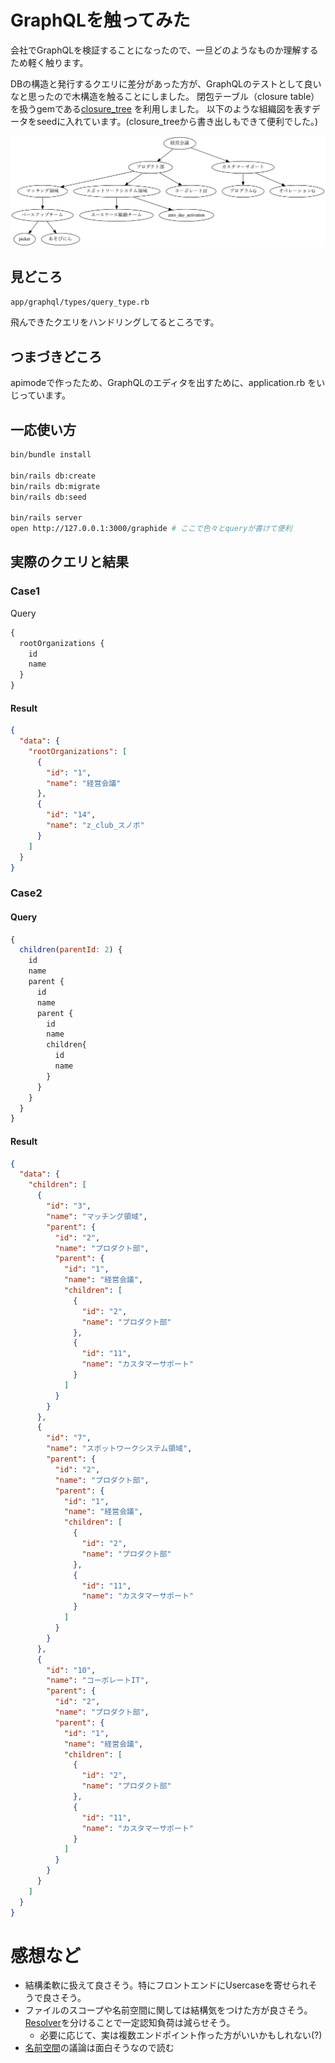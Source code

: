 # GraphQLを触ってみた

会社でGraphQLを検証することになったので、一旦どのようなものか理解するため軽く触ります。

DBの構造と発行するクエリに差分があった方が、GraphQLのテストとして良いなと思ったので木構造を触ることにしました。
閉包テーブル（closure table）を扱うgemである[closure_tree](https://github.com/ClosureTree/closure_tree) を利用しました。
以下のような組織図を表すデータをseedに入れています。(closure_treeから書き出しもできて便利でした。)

![table](example.png)

## 見どころ

`app/graphql/types/query_type.rb`

飛んできたクエリをハンドリングしてるところです。

## つまづきどころ

apimodeで作ったため、GraphQLのエディタを出すために、application.rb をいじっています。

## 一応使い方

```sh
bin/bundle install

bin/rails db:create
bin/rails db:migrate
bin/rails db:seed

bin/rails server
open http://127.0.0.1:3000/graphide # ここで色々とqueryが書けて便利
```

## 実際のクエリと結果

### Case1

 Query

```js
{
  rootOrganizations {
    id
    name
  }
}
```

#### Result

```json
{
  "data": {
    "rootOrganizations": [
      {
        "id": "1",
        "name": "経営会議"
      },
      {
        "id": "14",
        "name": "z_club_スノボ"
      }
    ]
  }
}
```

### Case2

#### Query

```js
{
  children(parentId: 2) {
    id
    name
    parent {
      id
      name
      parent {
        id
        name
        children{
          id
          name
  	    }
      }
    }
  }
}
```

#### Result

```json
{
  "data": {
    "children": [
      {
        "id": "3",
        "name": "マッチング領域",
        "parent": {
          "id": "2",
          "name": "プロダクト部",
          "parent": {
            "id": "1",
            "name": "経営会議",
            "children": [
              {
                "id": "2",
                "name": "プロダクト部"
              },
              {
                "id": "11",
                "name": "カスタマーサポート"
              }
            ]
          }
        }
      },
      {
        "id": "7",
        "name": "スポットワークシステム領域",
        "parent": {
          "id": "2",
          "name": "プロダクト部",
          "parent": {
            "id": "1",
            "name": "経営会議",
            "children": [
              {
                "id": "2",
                "name": "プロダクト部"
              },
              {
                "id": "11",
                "name": "カスタマーサポート"
              }
            ]
          }
        }
      },
      {
        "id": "10",
        "name": "コーポレートIT",
        "parent": {
          "id": "2",
          "name": "プロダクト部",
          "parent": {
            "id": "1",
            "name": "経営会議",
            "children": [
              {
                "id": "2",
                "name": "プロダクト部"
              },
              {
                "id": "11",
                "name": "カスタマーサポート"
              }
            ]
          }
        }
      }
    ]
  }
}
```

# 感想など

- 結構柔軟に扱えて良さそう。特にフロントエンドにUsercaseを寄せられそうで良さそう。
- ファイルのスコープや名前空間に関しては結構気をつけた方が良さそう。[Resolver](https://graphql-ruby.org/fields/resolvers.html)を分けることで一定認知負荷は減らせそう。
  - 必要に応じて、実は複数エンドポイント作った方がいいかもしれない(?)
- [名前空間](https://github.com/graphql/graphql-spec/issues/163)の議論は面白そうなので読む
